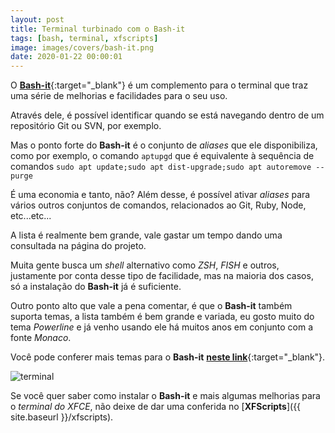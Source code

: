 ```yaml
---
layout: post
title: Terminal turbinado com o Bash-it
tags: [bash, terminal, xfscripts]
image: images/covers/bash-it.png
date: 2020-01-22 00:00:01
---
```


O [**Bash-it**](https://github.com/Bash-it/bash-it){:target="_blank"} é um complemento para o terminal que traz uma série de melhorias e facilidades para o seu uso.  

Através dele, é possível identificar quando se está navegando dentro de um repositório Git ou SVN, por exemplo.  

Mas o ponto forte do **Bash-it** é o conjunto de _aliases_ que ele disponibiliza, como por exemplo, o comando `aptupgd` que é equivalente à sequência de comandos  `sudo apt update;sudo apt dist-upgrade;sudo apt autoremove --purge`

É uma economia e tanto, não? Além desse, é possível ativar _aliases_ para vários outros conjuntos de comandos, relacionados ao Git, Ruby, Node, etc...etc...  

A lista é realmente bem grande, vale gastar um tempo dando uma consultada na página do projeto.  

Muita gente busca um _shell_ alternativo como _ZSH_, _FISH_ e outros, justamente por conta desse tipo de facilidade, mas na maioria dos casos, só a instalação do **Bash-it** já é suficiente.  

Outro ponto alto que vale a pena comentar, é que o **Bash-it** também suporta temas, a lista também é bem grande e variada, eu gosto muito do tema _Powerline_ e já venho usando ele há muitos anos em conjunto com a fonte _Monaco_.

Você pode conferer mais temas para o **Bash-it** [**neste link**](https://github.com/Bash-it/bash-it/wiki/Themes){:target="_blank"}.

![terminal](https://rauldipeas.github.io/xfscripts/images/bash-it.png)

Se você quer saber como instalar o **Bash-it** e mais algumas melhorias para o _terminal do XFCE_, não deixe de dar uma conferida no [**XFScripts**]({{ site.baseurl }}/xfscripts).